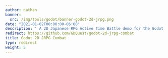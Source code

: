 ```yaml
---
author: nathan
banner:
  src: /img/tools/godot/banner-godot-2d-jrpg.png
date: "2021-01-02T00:00:00-06:00"
description: ' A 2D Japanese RPG Active Time Battle demo for the Godot game engine.'
redirect: https://github.com/GDQuest/godot-2d-jrpg-combat
title: Godot 2D JRPG Combat
type: redirect
weight: 5
---
```



